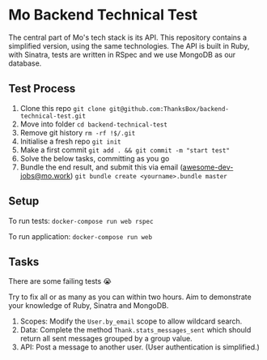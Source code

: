# Mo Backend Technical Test

The central part of Mo's tech stack is its API. This repository contains a simplified version, using the same technologies. The API is built in Ruby, with Sinatra, tests are written in RSpec and we use MongoDB as our database.


## Test Process

1. Clone this repo `git clone git@github.com:ThanksBox/backend-technical-test.git`
2. Move into folder `cd backend-technical-test`
3. Remove git history `rm -rf !$/.git`
4. Initialise a fresh repo `git init`
5. Make a first commit `git add . && git commit -m "start test"`
6. Solve the below tasks, committing as you go
7. Bundle the end result, and submit this via email (awesome-dev-jobs@mo.work) `git bundle create <yourname>.bundle master`


## Setup

To run tests: `docker-compose run web rspec`

To run application: `docker-compose run web`


## Tasks

There are some failing tests 😭

Try to fix all or as many as you can within two hours. Aim to demonstrate your knowledge of Ruby, Sinatra and MongoDB.

1. Scopes: Modify the `User.by_email` scope to allow wildcard search.
2. Data: Complete the method `Thank.stats_messages_sent` which should return all sent messages grouped by a group value.
3. API: Post a message to another user. (User authentication is simplified.)
